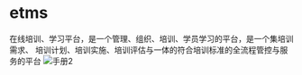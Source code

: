 # etms
在线培训、学习平台，是一个管理、组织、培训、学员学习的平台，是一个集培训需求、 培训计划、培训实施、培训评估与一体的符合培训标准的全流程管控与服务的平台
![手册2](https://user-images.githubusercontent.com/121936622/230334471-aa219a11-02a2-4ff4-8312-78828cac7f55.jpg)
